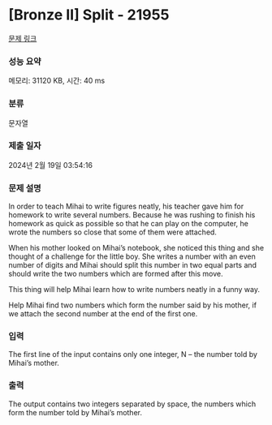 # [Bronze II] Split - 21955 

[문제 링크](https://www.acmicpc.net/problem/21955) 

### 성능 요약

메모리: 31120 KB, 시간: 40 ms

### 분류

문자열

### 제출 일자

2024년 2월 19일 03:54:16

### 문제 설명

<p>In order to teach Mihai to write figures neatly, his teacher gave him for homework to write several numbers. Because he was rushing to finish his homework as quick as possible so that he can play on the computer, he wrote the numbers so close that some of them were attached.</p>

<p>When his mother looked on Mihai’s notebook, she noticed this thing and she thought of a challenge for the little boy. She writes a number with an even number of digits and Mihai should split this number in two equal parts and should write the two numbers which are formed after this move.</p>

<p>This thing will help Mihai learn how to write numbers neatly in a funny way.</p>

<p>Help Mihai find two numbers which form the number said by his mother, if we attach the second number at the end of the first one.</p>

### 입력 

 <p>The first line of the input contains only one integer, N – the number told by Mihai’s mother.</p>

### 출력 

 <p>The output contains two integers separated by space, the numbers which form the number told by Mihai’s mother.</p>

